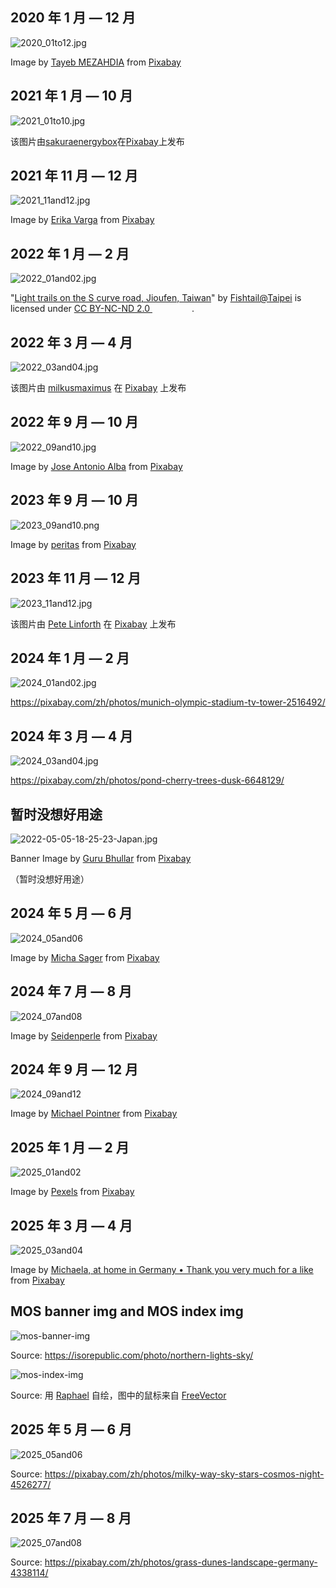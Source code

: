 ## 2020 年 1 月 — 12 月

![2020_01to12.jpg](./2020_01to12.jpg)

Image by <a href="https://pixabay.com/users/tayebmezahdia-4194100/?utm_source=link-attribution&amp;utm_medium=referral&amp;utm_campaign=image&amp;utm_content=3174729">Tayeb MEZAHDIA</a> from <a href="https://pixabay.com//?utm_source=link-attribution&amp;utm_medium=referral&amp;utm_campaign=image&amp;utm_content=3174729">Pixabay</a>

## 2021 年 1 月 — 10 月

![2021_01to10.jpg](./2021_01to10.jpg)

该图片由<a href="https://pixabay.com/users/sakuraenergybox-13057402/?utm_source=link-attribution&amp;utm_medium=referral&amp;utm_campaign=image&amp;utm_content=4435618">sakuraenergybox</a>在<a href="https://pixabay.com//?utm_source=link-attribution&amp;utm_medium=referral&amp;utm_campaign=image&amp;utm_content=4435618">Pixabay</a>上发布

## 2021 年 11 月 — 12 月

![2021_11and12.jpg](./2021_11and12.jpg)

Image by <a href="https://pixabay.com/users/akirevarga-8968314/?utm_source=link-attribution&amp;utm_medium=referral&amp;utm_campaign=image&amp;utm_content=4382169">Erika Varga</a> from <a href="https://pixabay.com//?utm_source=link-attribution&amp;utm_medium=referral&amp;utm_campaign=image&amp;utm_content=4382169">Pixabay</a>

## 2022 年 1 月 — 2 月

![2022_01and02.jpg](./2022_01and02.jpg)

"<a target="_blank" rel="noopener noreferrer" href="https://www.flickr.com/photos/16585777@N00/527118287">Light trails on the S curve road, Jioufen, Taiwan</a>" by <a target="_blank" rel="noopener noreferrer" href="https://www.flickr.com/photos/16585777@N00">Fishtail@Taipei</a> is licensed under <a target="_blank" rel="noopener noreferrer" href="https://creativecommons.org/licenses/by-nc-nd/2.0/?ref=openverse">CC BY-NC-ND 2.0 <img src="https://mirrors.creativecommons.org/presskit/icons/cc.svg" style="height: 1em; margin-right: 0.125em; display: inline;"></img><img src="https://mirrors.creativecommons.org/presskit/icons/by.svg" style="height: 1em; margin-right: 0.125em; display: inline;"></img><img src="https://mirrors.creativecommons.org/presskit/icons/nc.svg" style="height: 1em; margin-right: 0.125em; display: inline;"></img><img src="https://mirrors.creativecommons.org/presskit/icons/nd.svg" style="height: 1em; margin-right: 0.125em; display: inline;"></img></a>.

## 2022 年 3 月 — 4 月

![2022_03and04.jpg](./2022_03And04.jpg)

该图片由 <a href="https://pixabay.com/users/milkusmaximus-2484704/?utm_source=link-attribution&amp;utm_medium=referral&amp;utm_campaign=image&amp;utm_content=5759458">milkusmaximus</a> 在 <a href="https://pixabay.com/?utm_source=link-attribution&amp;utm_medium=referral&amp;utm_campaign=image&amp;utm_content=5759458">Pixabay</a> 上发布

## 2022 年 9 月 — 10 月

![2022_09and10.jpg](./2022_09And10.jpg)

Image by <a href="https://pixabay.com/users/josealbafotos-1624766/?utm_source=link-attribution&amp;utm_medium=referral&amp;utm_campaign=image&amp;utm_content=1076307">Jose Antonio Alba</a> from <a href="https://pixabay.com//?utm_source=link-attribution&amp;utm_medium=referral&amp;utm_campaign=image&amp;utm_content=1076307">Pixabay</a>

## 2023 年 9 月 — 10 月

![2023_09and10.png](./2023_09and10.png)

Image by <a href="https://pixabay.com/users/peritas-1414940/?utm_source=link-attribution&amp;utm_medium=referral&amp;utm_campaign=image&amp;utm_content=950730">peritas</a> from <a href="https://pixabay.com/?utm_source=link-attribution&amp;utm_medium=referral&amp;utm_campaign=image&amp;utm_content=950730">Pixabay</a>

## 2023 年 11 月 — 12 月


![2023_11and12.jpg](./2023_11and12.jpg)

该图片由 <a href="https://pixabay.com/zh/users/thedigitalartist-202249/?utm_source=link-attribution&utm_medium=referral&utm_campaign=image&utm_content=3866609">Pete Linforth</a> 在 <a href="https://pixabay.com/zh//?utm_source=link-attribution&utm_medium=referral&utm_campaign=image&utm_content=3866609">Pixabay</a> 上发布

## 2024 年 1 月 — 2 月

![2024_01and02.jpg](./2024_01and02.jpg)

https://pixabay.com/zh/photos/munich-olympic-stadium-tv-tower-2516492/

## 2024 年 3 月 — 4 月

![2024_03and04.jpg](./2024_03and04.jpg)

https://pixabay.com/zh/photos/pond-cherry-trees-dusk-6648129/

## 暂时没想好用途

![2022-05-05-18-25-23-Japan.jpg](./2022-05-05-18-25-23-Japan.jpg)

Banner Image by <a href="https://pixabay.com/users/leonpendragon-17527139/?utm_source=link-attribution&amp;utm_medium=referral&amp;utm_campaign=image&amp;utm_content=6805531">Guru Bhullar</a> from <a href="https://pixabay.com/?utm_source=link-attribution&amp;utm_medium=referral&amp;utm_campaign=image&amp;utm_content=6805531">Pixabay</a> 

（暂时没想好用途）

## 2024 年 5 月 — 6 月

![2024_05and06](./2024_05and06.jpg)

Image by <a href="https://pixabay.com/users/michasager-6459346/?utm_source=link-attribution&utm_medium=referral&utm_campaign=image&utm_content=2755858">Micha Sager</a> from <a href="https://pixabay.com//?utm_source=link-attribution&utm_medium=referral&utm_campaign=image&utm_content=2755858">Pixabay</a>



## 2024 年 7 月 — 8 月

![2024_07and08](./2024_07and08.png)

Image by <a href="https://pixabay.com/users/seidenperle-41220675/?utm_source=link-attribution&utm_medium=referral&utm_campaign=image&utm_content=8750430">Seidenperle</a> from <a href="https://pixabay.com/illustrations/ai-generated-summer-vacation-beach-8750430/?utm_source=link-attribution&utm_medium=referral&utm_campaign=image&utm_content=8750430">Pixabay</a>



## 2024 年 9 月 — 12 月


![2024_09and12](./2024_09to12.jpg)

Image by <a href="https://pixabay.com/users/michael_pointner-28601164/?utm_source=link-attribution&utm_medium=referral&utm_campaign=image&utm_content=8026468">Michael Pointner</a> from <a href="https://pixabay.com/photos/agriculture-field-farming-farmer-8026468/">Pixabay</a>



## 2025 年 1 月 — 2 月

![2025_01and02](./2025_01and02.jpg)

Image by <a href="https://pixabay.com/users/pexels-2286921/?utm_source=link-attribution&utm_medium=referral&utm_campaign=image&utm_content=1867202">Pexels</a> from <a href="https://pixabay.com//?utm_source=link-attribution&utm_medium=referral&utm_campaign=image&utm_content=1867202">Pixabay</a>

## 2025 年 3 月 — 4 月

![2025_03and04](./2025_03and04.jpg)

Image by <a href="https://pixabay.com/users/kranich17-11197573/?utm_source=link-attribution&utm_medium=referral&utm_campaign=image&utm_content=6225833">Michaela, at home in Germany • Thank you very much for a like</a> from <a href="https://pixabay.com//?utm_source=link-attribution&utm_medium=referral&utm_campaign=image&utm_content=6225833">Pixabay</a>

## MOS banner img and MOS index img

![mos-banner-img](./mos-banner-img.jpg)

Source: https://isorepublic.com/photo/northern-lights-sky/

![mos-index-img](../mos-index-img.jpg)

Source: 用 [Raphael](https://rahael.app) 自绘，图中的鼠标来自 [FreeVector](https://www.freevector.com)

## 2025 年 5 月 — 6 月

![2025_05and06](./2025_05and06.jpg)

Source: https://pixabay.com/zh/photos/milky-way-sky-stars-cosmos-night-4526277/

## 2025 年 7 月 — 8 月

![2025_07and08](./2025_07and08.jpg)

Source: https://pixabay.com/zh/photos/grass-dunes-landscape-germany-4338114/
